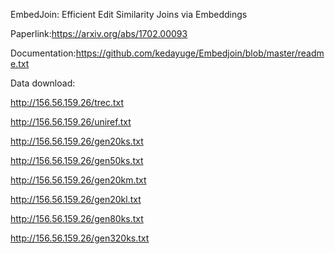 EmbedJoin: Efficient Edit Similarity Joins via Embeddings

Paperlink:https://arxiv.org/abs/1702.00093

Documentation:https://github.com/kedayuge/Embedjoin/blob/master/readme.txt

Data download:

http://156.56.159.26/trec.txt

http://156.56.159.26/uniref.txt

http://156.56.159.26/gen20ks.txt

http://156.56.159.26/gen50ks.txt

http://156.56.159.26/gen20km.txt

http://156.56.159.26/gen20kl.txt

http://156.56.159.26/gen80ks.txt

http://156.56.159.26/gen320ks.txt
